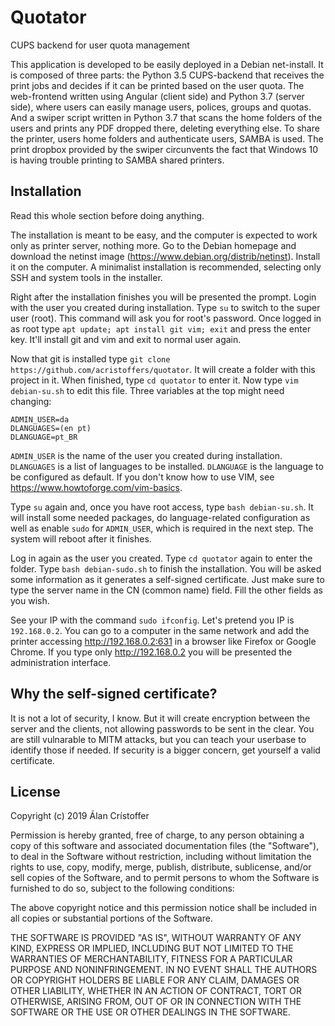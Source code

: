 # Quotator
CUPS backend for user quota management

This application is developed to be easily deployed in a Debian net-install. It
is composed of three parts: the Python 3.5 CUPS-backend that receives the print
jobs and decides if it can be printed based on the user quota. The web-frontend
written using Angular (client side) and Python 3.7 (server side), where users
can easily manage users, polices, groups and quotas. And a swiper script written
in Python 3.7 that scans the home folders of the users and prints any PDF
dropped there, deleting everything else. To share the printer, users home
folders and authenticate users, SAMBA is used. The print dropbox provided by
the swiper circunvents the fact that Windows 10 is having trouble printing to
SAMBA shared printers.

## Installation

Read this whole section before doing anything.

The installation is meant to be easy, and the computer is expected to work only
as printer server, nothing more. Go to the Debian homepage and download the
netinst image (https://www.debian.org/distrib/netinst). Install it on the
computer. A minimalist installation is recommended, selecting only SSH and
system tools in the installer.

Right after the installation finishes you will be presented the prompt. Login 
with the user you created during installation. Type `su` to switch to the super
user (root). This command will ask you for root's password. Once logged in as
root type `apt update; apt install git vim; exit` and press the enter key. It'll
install git and vim and exit to normal user again.

Now that git is installed type
`git clone https://github.com/acristoffers/quotator`. It will create a folder
with this project in it. When finished, type `cd quotator` to enter it. Now
type `vim debian-su.sh` to edit this file. Three variables at the top might need
changing:

```
ADMIN_USER=da
DLANGUAGES=(en pt)
DLANGUAGE=pt_BR
```

`ADMIN_USER` is the name of the user you created during installation.
`DLANGUAGES` is a list of languages to be installed. `DLANGUAGE` is the language
to be configured as default. If you don't know how to use VIM, see https://www.howtoforge.com/vim-basics.

Type `su` again and, once you have root access, type `bash debian-su.sh`. It
will install some needed packages, do language-related configuration as well as
enable `sudo` for `ADMIN_USER`, which is required in the next step. The system
will reboot after it finishes.

Log in again as the user you created. Type `cd quotator` again to enter the
folder. Type `bash debian-sudo.sh` to finish the installation. You will be asked
some information as it generates a self-signed certificate. Just make sure to
type the server name in the CN (common name) field. Fill the other fields as you
wish.

See your IP with the command `sudo ifconfig`. Let's pretend you IP is
`192.168.0.2`. You can go to a computer in the same network and add the printer
accessing http://192.168.0.2:631 in a browser like Firefox or Google Chrome. If
you type only http://192.168.0.2 you will be presented the administration
interface.

## Why the self-signed certificate?

It is not a lot of security, I know. But it will create encryption between the
server and the clients, not allowing passwords to be sent in the clear. You are
still vulnarable to MITM attacks, but you can teach your userbase to identify
those if needed. If security is a bigger concern, get yourself a valid
certificate.

## License

Copyright (c) 2019 Álan Crístoffer

Permission is hereby granted, free of charge, to any person obtaining a copy
of this software and associated documentation files (the "Software"), to deal
in the Software without restriction, including without limitation the rights
to use, copy, modify, merge, publish, distribute, sublicense, and/or sell
copies of the Software, and to permit persons to whom the Software is
furnished to do so, subject to the following conditions:

The above copyright notice and this permission notice shall be included in
all copies or substantial portions of the Software.

THE SOFTWARE IS PROVIDED "AS IS", WITHOUT WARRANTY OF ANY KIND, EXPRESS OR
IMPLIED, INCLUDING BUT NOT LIMITED TO THE WARRANTIES OF MERCHANTABILITY,
FITNESS FOR A PARTICULAR PURPOSE AND NONINFRINGEMENT. IN NO EVENT SHALL THE
AUTHORS OR COPYRIGHT HOLDERS BE LIABLE FOR ANY CLAIM, DAMAGES OR OTHER
LIABILITY, WHETHER IN AN ACTION OF CONTRACT, TORT OR OTHERWISE, ARISING FROM,
OUT OF OR IN CONNECTION WITH THE SOFTWARE OR THE USE OR OTHER DEALINGS IN
THE SOFTWARE.
